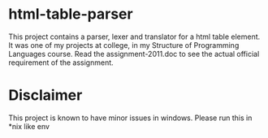 html-table-parser
=================

This project contains a parser, lexer and translator for a html table element. It was one of my projects at college, in my Structure of Programming Languages course. Read the assignment-2011.doc to see the actual official requirement of the assignment.

Disclaimer
==========
This project is known to have minor issues in windows. Please run this in *nix like env
